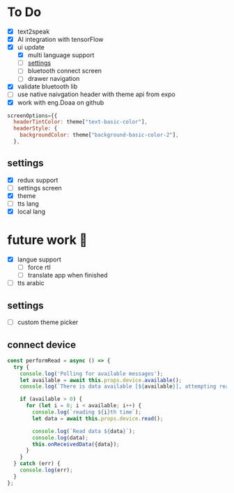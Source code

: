 # To Do

- [x] text2speak
- [x] AI integration with tensorFlow
- [x] ui update
  - [x] multi language support
  - [ ] [settings](#settings)
  - [ ] bluetooth connect screen
  - [ ] drawer navigation
- [x] validate bluetooth lib
- [ ] use native naivgation header with theme api from expo
- [x] work with eng.Doaa on github

```js
screenOptions={{
  headerTintColor: theme["text-basic-color"],
  headerStyle: {
    backgroundColor: theme["background-basic-color-2"],
  },
```

## settings

- [x] redux support
- [ ] settings screen
- [x] theme
- [ ] tts lang
- [x] local lang

# future work :rocket:

- [x] langue support
  - [ ] force rtl
  - [ ] translate app when finished
- [ ] tts arabic

## settings

- [ ] custom theme picker

## connect device

```js
const performRead = async () => {
  try {
    console.log('Polling for available messages');
    let available = await this.props.device.available();
    console.log(`There is data available [${available}], attempting read`);

    if (available > 0) {
      for (let i = 0; i < available; i++) {
        console.log(`reading ${i}th time`);
        let data = await this.props.device.read();

        console.log(`Read data ${data}`);
        console.log(data);
        this.onReceivedData({data});
      }
    }
  } catch (err) {
    console.log(err);
  }
};
```
